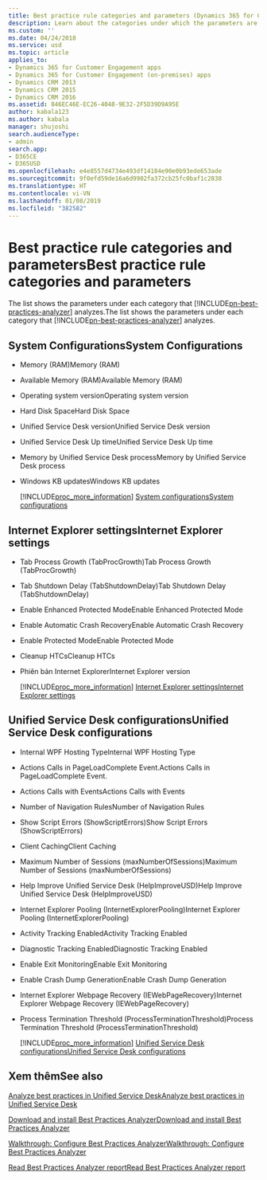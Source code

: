 ```yaml
---
title: Best practice rule categories and parameters (Dynamics 365 for Customer Engagement apps) | MicrosoftDocs
description: Learn about the categories under which the parameters are classified. Best Practices Analyzer performs the analysis of these parameters and displays a report.
ms.custom: ''
ms.date: 04/24/2018
ms.service: usd
ms.topic: article
applies_to:
- Dynamics 365 for Customer Engagement apps
- Dynamics 365 for Customer Engagement (on-premises) apps
- Dynamics CRM 2013
- Dynamics CRM 2015
- Dynamics CRM 2016
ms.assetid: 846EC46E-EC26-4048-9E32-2F5D39D9A95E
author: kabala123
ms.author: kabala
manager: shujoshi
search.audienceType:
- admin
search.app:
- D365CE
- D365USD
ms.openlocfilehash: e4e8557d4734e493df14184e90e0b93ede653ade
ms.sourcegitcommit: 9f0efd59de16a6d9902fa372cb25fc0baf1c2838
ms.translationtype: HT
ms.contentlocale: vi-VN
ms.lasthandoff: 01/08/2019
ms.locfileid: "382582"
---
```

# <a name="best-practice-rule-categories-and-parameters"></a><span data-ttu-id="5e49b-104">Best practice rule categories and parameters</span><span class="sxs-lookup"><span data-stu-id="5e49b-104">Best practice rule categories and parameters</span></span>

<span data-ttu-id="5e49b-105">The list shows the parameters under each category that [!INCLUDE[pn-best-practices-analyzer](../../includes/pn-best-practices-analyzer.md)] analyzes.</span><span class="sxs-lookup"><span data-stu-id="5e49b-105">The list shows the parameters under each category that [!INCLUDE[pn-best-practices-analyzer](../../includes/pn-best-practices-analyzer.md)] analyzes.</span></span>

## <a name="system-configurations"></a><span data-ttu-id="5e49b-106">System Configurations</span><span class="sxs-lookup"><span data-stu-id="5e49b-106">System Configurations</span></span>

- <span data-ttu-id="5e49b-107">Memory (RAM)</span><span class="sxs-lookup"><span data-stu-id="5e49b-107">Memory (RAM)</span></span>
- <span data-ttu-id="5e49b-108">Available Memory (RAM)</span><span class="sxs-lookup"><span data-stu-id="5e49b-108">Available Memory (RAM)</span></span>
- <span data-ttu-id="5e49b-109">Operating system version</span><span class="sxs-lookup"><span data-stu-id="5e49b-109">Operating system version</span></span>
- <span data-ttu-id="5e49b-110">Hard Disk Space</span><span class="sxs-lookup"><span data-stu-id="5e49b-110">Hard Disk Space</span></span>
- <span data-ttu-id="5e49b-111">Unified Service Desk version</span><span class="sxs-lookup"><span data-stu-id="5e49b-111">Unified Service Desk version</span></span>
- <span data-ttu-id="5e49b-112">Unified Service Desk Up time</span><span class="sxs-lookup"><span data-stu-id="5e49b-112">Unified Service Desk Up time</span></span>
- <span data-ttu-id="5e49b-113">Memory by Unified Service Desk process</span><span class="sxs-lookup"><span data-stu-id="5e49b-113">Memory by Unified Service Desk process</span></span>
- <span data-ttu-id="5e49b-114">Windows KB updates</span><span class="sxs-lookup"><span data-stu-id="5e49b-114">Windows KB updates</span></span>

  [!INCLUDE[proc_more_information](../../includes/proc-more-information.md)] <span data-ttu-id="5e49b-115">[System configurations](../admin/system-configurations-bpa.md)</span><span class="sxs-lookup"><span data-stu-id="5e49b-115">[System configurations](../admin/system-configurations-bpa.md)</span></span>

## <a name="internet-explorer-settings"></a><span data-ttu-id="5e49b-116">Internet Explorer settings</span><span class="sxs-lookup"><span data-stu-id="5e49b-116">Internet Explorer settings</span></span>

- <span data-ttu-id="5e49b-117">Tab Process Growth (TabProcGrowth)</span><span class="sxs-lookup"><span data-stu-id="5e49b-117">Tab Process Growth (TabProcGrowth)</span></span>
- <span data-ttu-id="5e49b-118">Tab Shutdown Delay (TabShutdownDelay)</span><span class="sxs-lookup"><span data-stu-id="5e49b-118">Tab Shutdown Delay (TabShutdownDelay)</span></span>
- <span data-ttu-id="5e49b-119">Enable Enhanced Protected Mode</span><span class="sxs-lookup"><span data-stu-id="5e49b-119">Enable Enhanced Protected Mode</span></span>
- <span data-ttu-id="5e49b-120">Enable Automatic Crash Recovery</span><span class="sxs-lookup"><span data-stu-id="5e49b-120">Enable Automatic Crash Recovery</span></span>
- <span data-ttu-id="5e49b-121">Enable Protected Mode</span><span class="sxs-lookup"><span data-stu-id="5e49b-121">Enable Protected Mode</span></span>
- <span data-ttu-id="5e49b-122">Cleanup HTCs</span><span class="sxs-lookup"><span data-stu-id="5e49b-122">Cleanup HTCs</span></span>
- <span data-ttu-id="5e49b-123">Phiên bản Internet Explorer</span><span class="sxs-lookup"><span data-stu-id="5e49b-123">Internet Explorer version</span></span>

  [!INCLUDE[proc_more_information](../../includes/proc-more-information.md)] <span data-ttu-id="5e49b-124">[Internet Explorer settings](../admin/internet-explorer-settings-bpa.md)</span><span class="sxs-lookup"><span data-stu-id="5e49b-124">[Internet Explorer settings](../admin/internet-explorer-settings-bpa.md)</span></span>

## <a name="unified-service-desk-configurations"></a><span data-ttu-id="5e49b-125">Unified Service Desk configurations</span><span class="sxs-lookup"><span data-stu-id="5e49b-125">Unified Service Desk configurations</span></span>

- <span data-ttu-id="5e49b-126">Internal WPF Hosting Type</span><span class="sxs-lookup"><span data-stu-id="5e49b-126">Internal WPF Hosting Type</span></span>
- <span data-ttu-id="5e49b-127">Actions Calls in PageLoadComplete Event.</span><span class="sxs-lookup"><span data-stu-id="5e49b-127">Actions Calls in PageLoadComplete Event.</span></span>
- <span data-ttu-id="5e49b-128">Actions Calls with Events</span><span class="sxs-lookup"><span data-stu-id="5e49b-128">Actions Calls with Events</span></span>
- <span data-ttu-id="5e49b-129">Number of Navigation Rules</span><span class="sxs-lookup"><span data-stu-id="5e49b-129">Number of Navigation Rules</span></span>
- <span data-ttu-id="5e49b-130">Show Script Errors (ShowScriptErrors)</span><span class="sxs-lookup"><span data-stu-id="5e49b-130">Show Script Errors (ShowScriptErrors)</span></span>
- <span data-ttu-id="5e49b-131">Client Caching</span><span class="sxs-lookup"><span data-stu-id="5e49b-131">Client Caching</span></span>
- <span data-ttu-id="5e49b-132">Maximum Number of Sessions (maxNumberOfSessions)</span><span class="sxs-lookup"><span data-stu-id="5e49b-132">Maximum Number of Sessions (maxNumberOfSessions)</span></span>
- <span data-ttu-id="5e49b-133">Help Improve Unified Service Desk (HelpImproveUSD)</span><span class="sxs-lookup"><span data-stu-id="5e49b-133">Help Improve Unified Service Desk (HelpImproveUSD)</span></span>
- <span data-ttu-id="5e49b-134">Internet Explorer Pooling (InternetExplorerPooling)</span><span class="sxs-lookup"><span data-stu-id="5e49b-134">Internet Explorer Pooling (InternetExplorerPooling)</span></span>
- <span data-ttu-id="5e49b-135">Activity Tracking Enabled</span><span class="sxs-lookup"><span data-stu-id="5e49b-135">Activity Tracking Enabled</span></span>
- <span data-ttu-id="5e49b-136">Diagnostic Tracking Enabled</span><span class="sxs-lookup"><span data-stu-id="5e49b-136">Diagnostic Tracking Enabled</span></span>
- <span data-ttu-id="5e49b-137">Enable Exit Monitoring</span><span class="sxs-lookup"><span data-stu-id="5e49b-137">Enable Exit Monitoring</span></span>
- <span data-ttu-id="5e49b-138">Enable Crash Dump Generation</span><span class="sxs-lookup"><span data-stu-id="5e49b-138">Enable Crash Dump Generation</span></span>
- <span data-ttu-id="5e49b-139">Internet Explorer Webpage Recovery (IEWebPageRecovery)</span><span class="sxs-lookup"><span data-stu-id="5e49b-139">Internet Explorer Webpage Recovery (IEWebPageRecovery)</span></span>
- <span data-ttu-id="5e49b-140">Process Termination Threshold (ProcessTerminationThreshold)</span><span class="sxs-lookup"><span data-stu-id="5e49b-140">Process Termination Threshold (ProcessTerminationThreshold)</span></span>
 
  [!INCLUDE[proc_more_information](../../includes/proc-more-information.md)] <span data-ttu-id="5e49b-141">[Unified Service Desk configurations](../admin/unified-service-desk-configurations-bpa.md)</span><span class="sxs-lookup"><span data-stu-id="5e49b-141">[Unified Service Desk configurations](../admin/unified-service-desk-configurations-bpa.md)</span></span>

## <a name="see-also"></a><span data-ttu-id="5e49b-142">Xem thêm</span><span class="sxs-lookup"><span data-stu-id="5e49b-142">See also</span></span>

[<span data-ttu-id="5e49b-143">Analyze best practices in Unified Service Desk</span><span class="sxs-lookup"><span data-stu-id="5e49b-143">Analyze best practices in Unified Service Desk</span></span>](../admin/analyze-best-practices-unified-service-desk.md)

[<span data-ttu-id="5e49b-144">Download and install Best Practices Analyzer</span><span class="sxs-lookup"><span data-stu-id="5e49b-144">Download and install Best Practices Analyzer</span></span>](../admin/download-install-best-practices-analyzer.md)

[<span data-ttu-id="5e49b-145">Walkthrough: Configure Best Practices Analyzer</span><span class="sxs-lookup"><span data-stu-id="5e49b-145">Walkthrough: Configure Best Practices Analyzer</span></span>](../admin/walkthrough-configure-best-practices-analyzer.md)

[<span data-ttu-id="5e49b-146">Read Best Practices Analyzer report</span><span class="sxs-lookup"><span data-stu-id="5e49b-146">Read Best Practices Analyzer report</span></span>](../admin/read-best-practices-analyzer-report.md)

